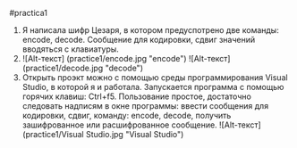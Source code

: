 #practica1
1. Я написала шифр Цезаря, в котором предуспотрено две команды: encode, decode. Сообщение для кодировки, сдвиг значений вводяться с клавиатуры.
2. ![Alt-текст] (practice1/encode.jpg "encode")
   ![Alt-текст] (practice1/decode.jpg "decode")
3. Открыть проэкт можно с помощью среды программирования Visual Studio, в которой я и работала.
   Запускается программа с помощью горячих клавиш: Ctrl+f5.
   Пользование простое, достаточно следовать надписям в окне программы: ввести сообщения для кодировки, сдвиг, команду: encode, decode, получить 
   зашифрованное или расшифрованное сообщение.
   ![Alt-текст](practice1/Visual Studio.jpg "Visual Studio")

